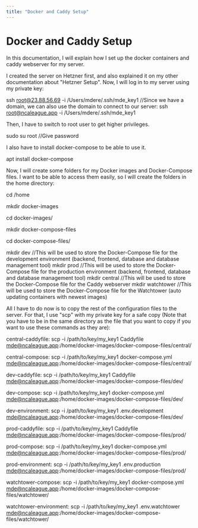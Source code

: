 ```yaml
---
title: "Docker and Caddy Setup"
---
```

# Docker and Caddy Setup

In this documentation, I will explain how I set up the docker containers and caddy webserver for my server.

I created the server on Hetzner first, and also explained it on my other documentation about "Hetzner Setup". Now, I will log in to my server using my private key:

ssh root@23.88.56.69 -i /Users/mdere/.ssh/mde_key1 //Since we have a domain, we can also use the domain to connect to our server:
ssh root@ncaleague.app -i /Users/mdere/.ssh/mde_key1

Then, I have to switch to root user to get higher privileges.

sudo su root //Give password

I also have to install docker-compose to be able to use it.

apt install docker-compose

Now, I will create some folders for my Docker images and Docker-Compose files. I want to be able to access them easily, so I will create the folders in the home directory:

cd /home
  
mkdir docker-images
  
cd docker-images/
  
mkdir docker-compose-files
  
cd docker-compose-files/
  
mkdir dev               //This will be used to store the Docker-Compose file for the development environment (backend, frontend, database and database management tool)
mkdir prod              //This will be used to store the Docker-Compose file for the production environment (backend, frontend, database and database management tool)
mkdir central           //This will be used to store the Docker-Compose file for the Caddy webserver
mkdir watchtower        //This will be used to store the Docker-Compose file for the Watchtower (auto updating containers with newest images)


All I have to do now is to copy the rest of the configuration files to the server. For that, I use "scp" with my private key for a safe copy (Note that you have to be in the same directory as the file that you want to copy if you want to use these commands as they are):

central-caddyfile:
scp -i /path/to/key/my_key1 Caddyfile mde@ncaleague.app:/home/docker-images/docker-compose-files/central/

central-compose:
scp -i /path/to/key/my_key1 docker-compose.yml mde@ncaleague.app:/home/docker-images/docker-compose-files/central/

dev-caddyfile:
scp -i /path/to/key/my_key1 Caddyfile mde@ncaleague.app:/home/docker-images/docker-compose-files/dev/

dev-compose:
scp -i /path/to/key/my_key1 docker-compose.yml mde@ncaleague.app:/home/docker-images/docker-compose-files/dev/

dev-environment:
scp -i /path/to/key/my_key1 .env.development mde@ncaleague.app:/home/docker-images/docker-compose-files/dev/

prod-caddyfile:
scp -i /path/to/key/my_key1 Caddyfile mde@ncaleague.app:/home/docker-images/docker-compose-files/prod/

prod-compose:
scp -i /path/to/key/my_key1 docker-compose.yml mde@ncaleague.app:/home/docker-images/docker-compose-files/prod/

prod-environment:
scp -i /path/to/key/my_key1 .env.production mde@ncaleague.app:/home/docker-images/docker-compose-files/prod/

watchtower-compose:
scp -i /path/to/key/my_key1 docker-compose.yml mde@ncaleague.app:/home/docker-images/docker-compose-files/watchtower/

watchtower-environment:
scp -i /path/to/key/my_key1 .env.watchtower mde@ncaleague.app:/home/docker-images/docker-compose-files/watchtower/